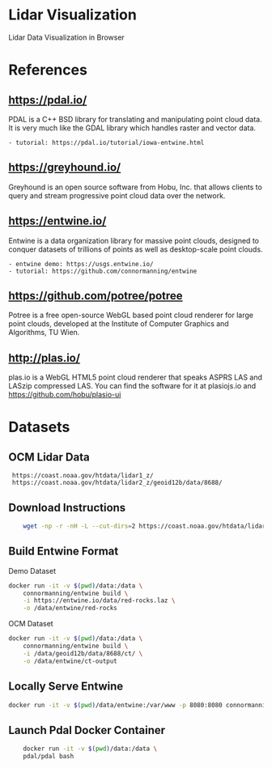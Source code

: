 # Lidar Visualization
Lidar Data Visualization in Browser

# References

## https://pdal.io/
PDAL is a C++ BSD library for translating and manipulating point cloud data. It is very much like the GDAL library which handles raster and vector data. 

    - tutorial: https://pdal.io/tutorial/iowa-entwine.html

## https://greyhound.io/
Greyhound is an open source software from Hobu, Inc. that allows clients to query and stream progressive point cloud data over the network.

## https://entwine.io/
Entwine is a data organization library for massive point clouds, designed to conquer datasets of trillions of points as well as desktop-scale point clouds.

    - entwine demo: https://usgs.entwine.io/
    - tutorial: https://github.com/connormanning/entwine


## https://github.com/potree/potree
Potree is a free open-source WebGL based point cloud renderer for large point clouds, developed at the Institute of Computer Graphics and Algorithms, TU Wien.

## http://plas.io/
plas.io is a WebGL HTML5 point cloud renderer that speaks ASPRS LAS and LASzip compressed LAS. You can find the software for it at plasiojs.io and https://github.com/hobu/plasio-ui


# Datasets

## OCM Lidar Data
     https://coast.noaa.gov/htdata/lidar1_z/
     https://coast.noaa.gov/htdata/lidar2_z/geoid12b/data/8688/

## Download Instructions
```sh
    wget -np -r -nH -L --cut-dirs=2 https://coast.noaa.gov/htdata/lidar2_z/geoid12b/data/8688/ 
```

## Build Entwine Format
Demo Dataset
```sh
docker run -it -v $(pwd)/data:/data \
    connormanning/entwine build \
    -i https://entwine.io/data/red-rocks.laz \
    -o /data/entwine/red-rocks
```
OCM Dataset
```sh
docker run -it -v $(pwd)/data:/data \
    connormanning/entwine build \
    -i /data/geoid12b/data/8688/ct/ \
    -o /data/entwine/ct-output
```

## Locally Serve Entwine

```sh
docker run -it -v $(pwd)/data/entwine:/var/www -p 8080:8080 connormanning/http-server
```

## Launch Pdal Docker Container

```sh
    docker run -it -v $(pwd)/data:/data \
    pdal/pdal bash
```

